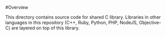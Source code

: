 #Overview

This directory contains source code for shared C library. Libraries in other languages in this repository (C++, Ruby,
Python, PHP, NodeJS, Objective-C) are layered on top of this library.
